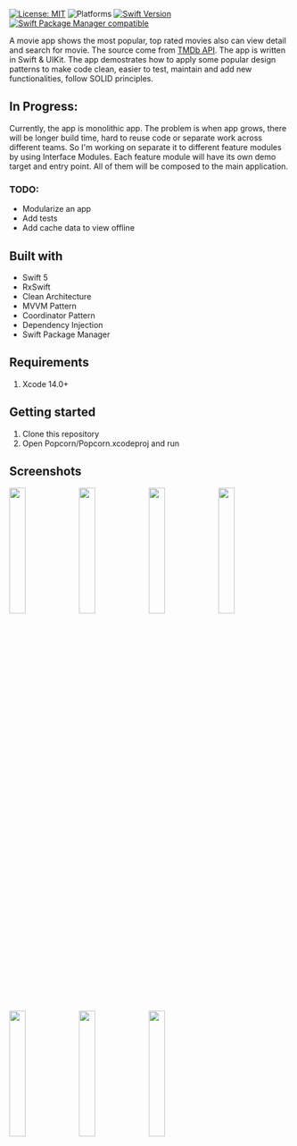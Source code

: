 [![License: MIT](https://img.shields.io/badge/License-MIT-yellow.svg)](https://opensource.org/licenses/MIT)
![Platforms](https://img.shields.io/badge/platform-iOS-lightgrey.svg)
[![Swift Version](https://img.shields.io/badge/Swift-5-F16D39.svg?style=flat)](https://developer.apple.com/swift)
[![Swift Package Manager compatible](https://img.shields.io/badge/Swift%20Package%20Manager-compatible-brightgreen.svg)](https://github.com/apple/swift-package-manager)

A movie app shows the most popular, top rated movies also can view detail and search for movie. The source come from [TMDb API](https://www.themoviedb.org/). The app is written in Swift & UIKit. The app demostrates how to apply some popular design patterns to make code clean, easier to test, maintain and add new functionalities, follow SOLID principles.

## In Progress:
Currently, the app is monolithic app. The problem is when app grows, there will be longer build time, hard to reuse code or separate work across different teams. So I'm working on separate it to different feature modules by using Interface Modules. Each feature module will have its own demo target and entry point. All of them will be composed to the main application.

### TODO:
* Modularize an app
* Add tests
* Add cache data to view offline

## Built with
- Swift 5
- RxSwift
- Clean Architecture
- MVVM Pattern
- Coordinator Pattern
- Dependency Injection
- Swift Package Manager

## Requirements
1. Xcode 14.0+

## Getting started
1. Clone this repository
2. Open Popcorn/Popcorn.xcodeproj and run

## Screenshots

<img width="24%" src="https://user-images.githubusercontent.com/1131493/231416539-ea2087a2-5f51-411c-9e9d-84541e8590f5.png"> <img width="24%" src="https://user-images.githubusercontent.com/1131493/231416596-b5d6385c-c299-4e19-8917-45a39029f4d9.png"> <img width="24%" src="https://user-images.githubusercontent.com/1131493/231416608-625008c1-c5e9-4ba3-b5b1-d921e05ed250.png"> <img width="24%" src="https://user-images.githubusercontent.com/1131493/231416616-c399f695-0ab8-413d-85dc-874f2e138157.png">
<img width="24%" src="https://user-images.githubusercontent.com/1131493/231416687-51ad9904-5bdc-41e0-b3c7-46bd9e466507.png"> <img width="24%" src="https://user-images.githubusercontent.com/1131493/231416742-ed005fbb-57c8-4e75-9c8c-b1dace31bc2e.png"> <img width="24%" src="https://user-images.githubusercontent.com/1131493/231416769-9f4903fd-4e86-4823-ba3d-cde7699e1a96.png">
